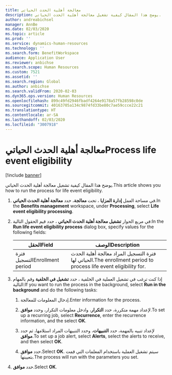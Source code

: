 ```yaml
---
title: معالجة أهلية الحدث الحياتي
description: يوضح هذا المقال كيفية تشغيل معالجة أهلية الحدث الحياتي.
author: andreabichsel
manager: AnnBe
ms.date: 02/03/2020
ms.topic: article
ms.prod: ''
ms.service: dynamics-human-resources
ms.technology: ''
ms.search.form: BenefitWorkspace
audience: Application User
ms.reviewer: anbichse
ms.search.scope: Human Resources
ms.custom: 7521
ms.assetid: ''
ms.search.region: Global
ms.author: anbichse
ms.search.validFrom: 2020-02-03
ms.dyn365.ops.version: Human Resources
ms.openlocfilehash: 899c49fd2946fbadf4264e9178a57fb28598c0de
ms.sourcegitcommit: 40163705a134c9874fd33be80c7ae59ccce22c21
ms.translationtype: HT
ms.contentlocale: ar-SA
ms.lasthandoff: 02/03/2020
ms.locfileid: "3007918"
---
```

# <a name="process-life-event-eligibility"></a><span data-ttu-id="4133d-103">معالجة أهلية الحدث الحياتي</span><span class="sxs-lookup"><span data-stu-id="4133d-103">Process life event eligibility</span></span>

[!include [banner](includes/preview-feature.md)]

<span data-ttu-id="4133d-104">يوضح هذا المقال كيفية تشغيل معالجة أهلية الحدث الحياتي.</span><span class="sxs-lookup"><span data-stu-id="4133d-104">This article shows you how to run the process for life event eligibility.</span></span>

1. <span data-ttu-id="4133d-105">في مساحة العمل **إدارة المزايا** ، تحت **معالجة**، حدد **معالجة أهلية الحدث الحياتي**.</span><span class="sxs-lookup"><span data-stu-id="4133d-105">In the **Benefits management** workspace, under **Processing**, select **Life event eligibility processing**.</span></span>

2. <span data-ttu-id="4133d-106">في مربع الحوار **تشغيل معالجة أهلية الحدث الحياتي** ، حدد قيم الحقول التالية:</span><span class="sxs-lookup"><span data-stu-id="4133d-106">In the **Run life event eligibility process** dialog box, specify values for the following fields:</span></span>

   | <span data-ttu-id="4133d-107">الحقل</span><span class="sxs-lookup"><span data-stu-id="4133d-107">Field</span></span> | <span data-ttu-id="4133d-108">‏‏الوصف</span><span class="sxs-lookup"><span data-stu-id="4133d-108">Description</span></span> |
   | --- | --- |
   | <span data-ttu-id="4133d-109">فترة التسجيل</span><span class="sxs-lookup"><span data-stu-id="4133d-109">Enrollment period</span></span> | <span data-ttu-id="4133d-110">فترة التسجيل المراد معالجة أهلية الحدث الحياتي لها.</span><span class="sxs-lookup"><span data-stu-id="4133d-110">The enrollment period to process life event eligibility for.</span></span> |

3. <span data-ttu-id="4133d-111">إذا كنت ترغب في تشغيل العملية في الخلفية ، حدد **تشغيل في الخلفية** وقم بالمهام التالية:</span><span class="sxs-lookup"><span data-stu-id="4133d-111">If you want to run the process in the background, select **Run in the background** and do the following tasks:</span></span>

   1. <span data-ttu-id="4133d-112">إدخال المعلومات للمعالجة.</span><span class="sxs-lookup"><span data-stu-id="4133d-112">Enter information for the process.</span></span>

   2. <span data-ttu-id="4133d-113">لإعداد مهمة متكررة، حدد **التكرار**، وادخل معلومات التكرار، وحدد **موافق**.</span><span class="sxs-lookup"><span data-stu-id="4133d-113">To set up a recurring job, select **Recurrence**, enter the recurrence information, and the select **OK**.</span></span>

   3. <span data-ttu-id="4133d-114">لإعداد تنبيه بالمهمة، حدد **التنبيهات**، وحدد التنبيهات المراد استلامها، ثم حدد **موافق**.</span><span class="sxs-lookup"><span data-stu-id="4133d-114">To set up a job alert, select **Alerts**, select the alerts to receive, and then select **OK**.</span></span>

   4. <span data-ttu-id="4133d-115">حدد **موافق**.</span><span class="sxs-lookup"><span data-stu-id="4133d-115">Select **OK**.</span></span> <span data-ttu-id="4133d-116">سيتم تشغيل العملية باستخدام المعلمات التي قمت بتعيينها.</span><span class="sxs-lookup"><span data-stu-id="4133d-116">The process will run with the parameters you set.</span></span>

4. <span data-ttu-id="4133d-117">حدد **موافق**.</span><span class="sxs-lookup"><span data-stu-id="4133d-117">Select **OK**.</span></span>
